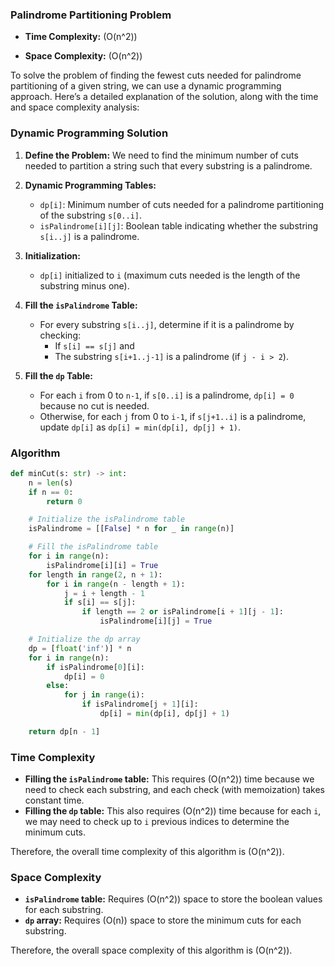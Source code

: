 ### Palindrome Partitioning Problem

- **Time Complexity:** \(O(n^2)\)

- **Space Complexity:** \(O(n^2)\)

To solve the problem of finding the fewest cuts needed for palindrome partitioning of a given string, we can use a dynamic programming approach. Here’s a detailed explanation of the solution, along with the time and space complexity analysis:

### Dynamic Programming Solution

1. **Define the Problem:**
   We need to find the minimum number of cuts needed to partition a string such that every substring is a palindrome.

2. **Dynamic Programming Tables:**
   - `dp[i]`: Minimum number of cuts needed for a palindrome partitioning of the substring `s[0..i]`.
   - `isPalindrome[i][j]`: Boolean table indicating whether the substring `s[i..j]` is a palindrome.

3. **Initialization:**
   - `dp[i]` initialized to `i` (maximum cuts needed is the length of the substring minus one).

4. **Fill the `isPalindrome` Table:**
   - For every substring `s[i..j]`, determine if it is a palindrome by checking:
     - If `s[i] == s[j]` and
     - The substring `s[i+1..j-1]` is a palindrome (if `j - i > 2`).

5. **Fill the `dp` Table:**
   - For each `i` from 0 to `n-1`, if `s[0..i]` is a palindrome, `dp[i] = 0` because no cut is needed.
   - Otherwise, for each `j` from 0 to `i-1`, if `s[j+1..i]` is a palindrome, update `dp[i]` as `dp[i] = min(dp[i], dp[j] + 1)`.

### Algorithm

```python
def minCut(s: str) -> int:
    n = len(s)
    if n == 0:
        return 0

    # Initialize the isPalindrome table
    isPalindrome = [[False] * n for _ in range(n)]

    # Fill the isPalindrome table
    for i in range(n):
        isPalindrome[i][i] = True
    for length in range(2, n + 1):
        for i in range(n - length + 1):
            j = i + length - 1
            if s[i] == s[j]:
                if length == 2 or isPalindrome[i + 1][j - 1]:
                    isPalindrome[i][j] = True

    # Initialize the dp array
    dp = [float('inf')] * n
    for i in range(n):
        if isPalindrome[0][i]:
            dp[i] = 0
        else:
            for j in range(i):
                if isPalindrome[j + 1][i]:
                    dp[i] = min(dp[i], dp[j] + 1)

    return dp[n - 1]
```

### Time Complexity

- **Filling the `isPalindrome` table:** This requires \(O(n^2)\) time because we need to check each substring, and each check (with memoization) takes constant time.
- **Filling the `dp` table:** This also requires \(O(n^2)\) time because for each `i`, we may need to check up to `i` previous indices to determine the minimum cuts.

Therefore, the overall time complexity of this algorithm is \(O(n^2)\).

### Space Complexity

- **`isPalindrome` table:** Requires \(O(n^2)\) space to store the boolean values for each substring.
- **`dp` array:** Requires \(O(n)\) space to store the minimum cuts for each substring.

Therefore, the overall space complexity of this algorithm is \(O(n^2)\).